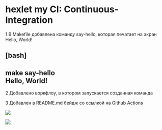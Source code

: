 # hexlet my CI: Continuous-Integration

1 В Makefile  добавлена команду say-hello, которая печатает на экран Hello, World! 

[bash]
----
make say-hello  
Hello, World!
----
2 Добавлено воркфлоу, в котором запускается созданная команда

3 Добавлен в README.md бейдж со ссылкой на Github Actions

<a href="https://codeclimate.com/github/Svetlana177/hexlet_my_CI/maintainability"><img src="https://api.codeclimate.com/v1/badges/8519f34ab12b8f4f63a1/maintainability" /></a>

<a href="https://codeclimate.com/github/Svetlana177/hexlet_my_CI/test_coverage"><img src="https://api.codeclimate.com/v1/badges/8519f34ab12b8f4f63a1/test_coverage" /></a>

